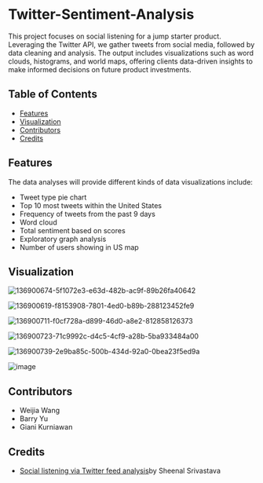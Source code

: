 # Twitter-Sentiment-Analysis
This project focuses on social listening for a jump starter product. Leveraging the Twitter API, we gather tweets from social media, followed by data cleaning and analysis. The output includes visualizations such as word clouds, histograms, and world maps, offering clients data-driven insights to make informed decisions on future product investments.

## Table of Contents
* [Features](https://github.com/Weijia-Wang341/Twitter-Sentiment-Analysis/blob/main/README.md#features)
* [Visualization](https://github.com/Weijia-Wang341/Twitter-Sentiment-Analysis/blob/main/README.md#visualization)
* [Contributors](https://github.com/Weijia-Wang341/Twitter-Sentiment-Analysis/blob/main/README.md#contributors)
* [Credits](https://github.com/Weijia-Wang341/Twitter-Sentiment-Analysis/blob/main/README.md#credits)


## Features
The data analyses will provide different kinds of data visualizations include:

* Tweet type pie chart
* Top 10 most tweets within the United States
* Frequency of tweets from the past 9 days
* Word cloud
* Total sentiment based on scores
* Exploratory graph analysis
* Number of users showing in US map

## Visualization

![136900674-5f1072e3-e63d-482b-ac9f-89b26fa40642](https://user-images.githubusercontent.com/73563140/227321454-98801c10-e6f0-4ffc-ad35-2a6cdc2f341f.png)

![136900619-f8153908-7801-4ed0-b89b-288123452fe9](https://user-images.githubusercontent.com/73563140/227321502-937ee385-6773-4ef8-ab60-08455f564d8e.png)

![136900711-f0cf728a-d899-46d0-a8e2-812858126373](https://user-images.githubusercontent.com/73563140/227321554-22b42775-9c2b-485a-9a8c-62d7a56c97d6.png)

![136900723-71c9992c-d4c5-4cf9-a28b-5ba933484a00](https://user-images.githubusercontent.com/73563140/227321612-5a973117-7d4b-47ff-8bf2-82323a8d9a22.png)

![136900739-2e9ba85c-500b-434d-92a0-0bea23f5ed9a](https://user-images.githubusercontent.com/73563140/227321671-18bb84c9-f9c6-42eb-a410-038dff610e54.png)

![image](https://github.com/Weijia-Wang341/Twitter-Sentiment-Analysis/assets/73563140/759d8dfa-ad06-42c5-91b7-2ed974142c2e)


## Contributors
* Weijia Wang
* Barry Yu
* Giani Kurniawan

## Credits
* [Social listening via Twitter feed analysis](https://towardsdatascience.com/social-listening-via-twitter-feed-analysis-23fb4fbe7531)by Sheenal Srivastava
